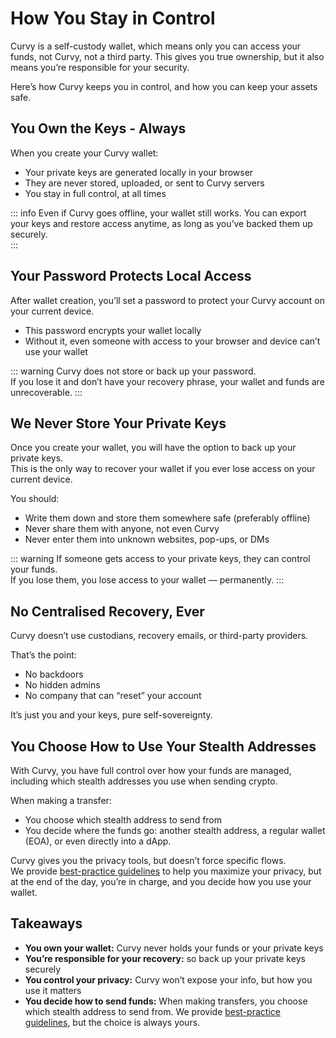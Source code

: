 # How You Stay in Control

Curvy is a self-custody wallet, which means only you can access your funds, not Curvy, not a third party. This gives you true ownership, but it also means you’re responsible for your security.

Here’s how Curvy keeps you in control, and how you can keep your assets safe.

## You Own the Keys - Always

When you create your Curvy wallet:

- Your private keys are generated locally in your browser  
- They are never stored, uploaded, or sent to Curvy servers  
- You stay in full control, at all times

::: info
Even if Curvy goes offline, your wallet still works. You can export your keys and restore access anytime, as long as you’ve backed them up securely.  
:::

## Your Password Protects Local Access

After wallet creation, you’ll set a password to protect your Curvy account on your current device.

- This password encrypts your wallet locally  
- Without it, even someone with access to your browser and device can’t use your wallet  

::: warning 
Curvy does not store or back up your password.  
If you lose it and don’t have your recovery phrase, your wallet and funds are unrecoverable.
:::

## We Never Store Your Private Keys

Once you create your wallet, you will have the option to back up your private keys.  
This is the only way to recover your wallet if you ever lose access on your current device.

You should:

- Write them down and store them somewhere safe (preferably offline)  
- Never share them with anyone, not even Curvy  
- Never enter them into unknown websites, pop-ups, or DMs

::: warning
If someone gets access to your private keys, they can control your funds.  
If you lose them, you lose access to your wallet — permanently.
:::

## No Centralised Recovery, Ever

Curvy doesn’t use custodians, recovery emails, or third-party providers.

That’s the point:

- No backdoors  
- No hidden admins  
- No company that can “reset” your account

It’s just you and your keys, pure self-sovereignty.

## You Choose How to Use Your Stealth Addresses

With Curvy, you have full control over how your funds are managed, including which stealth addresses you use when sending crypto.

When making a transfer:

- You choose which stealth address to send from  
- You decide where the funds go: another stealth address, a regular wallet (EOA), or even directly into a dApp.

Curvy gives you the privacy tools, but doesn’t force specific flows.  
We provide [best-practice guidelines](./best-practices-for-maximum-pivacy.html) to help you maximize your privacy, but at the end of the day, you’re in charge, and you decide how you use your wallet.

## Takeaways

- **You own your wallet:** Curvy never holds your funds or your private keys  
- **You’re responsible for your recovery:** so back up your private keys securely  
- **You control your privacy:** Curvy won’t expose your info, but how you use it matters  
- **You decide how to send funds:** When making transfers, you choose which stealth address to send from. We provide [best-practice guidelines](./best-practices-for-maximum-pivacy.html), but the choice is always yours.
